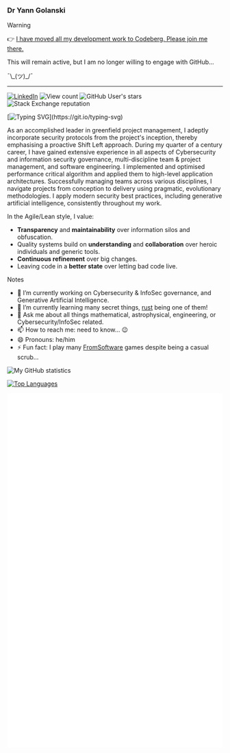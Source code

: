 ### Dr Yann Golanski

> [!WARNING]
>
> 👉  [I have moved all my development work to Codeberg. Please join me there.](https://codeberg.org/kierun)
>
> This will remain active, but I am no longer willing to engage with GitHub…
>
> ¯\\\_(ツ)\_/¯
>

---- 

[![LinkedIn](https://img.shields.io/badge/LinkedIn-%230077B5.svg?&style=flat-square&logo=linkedin&logoColor=white)](https://uk.linkedin.com/in/dr-yann-golanski-99199135?trk=profile-badge)
![View count](https://komarev.com/ghpvc/?username=kierun)
![GitHub User's stars](https://img.shields.io/github/stars/kierun?style=flat-square)
![Stack Exchange reputation](https://img.shields.io/stackexchange/stackoverflow/r/232794)

[![Typing SVG](https://readme-typing-svg.herokuapp.com?font=PT+Sans+Narrow&pause=1000&color=5E81AC&vCenter=true&random=false&width=600&lines=A+senior+leader+in+Cybersecurity+%26+InfoSec%2C+software+engineering%2C+and+scientific+research.)](https://git.io/typing-svg)

As an accomplished leader in greenfield project management, I adeptly
incorporate security protocols from the project's inception, thereby emphasising
a proactive Shift Left approach. During my quarter of a century career, I have
gained extensive experience in all aspects of Cybersecurity and information
security governance, multi-discipline team & project management, and software
engineering. I implemented and optimised performance critical algorithm and
applied them to high-level application architectures. Successfully managing
teams across various disciplines, I navigate projects from conception to
delivery using pragmatic, evolutionary methodologies. I apply modern security
best practices, including generative artificial intelligence, consistently
throughout my work.

In the Agile/Lean style, I value:

- **Transparency** and **maintainability** over information silos and
  obfuscation.
- Quality systems build on **understanding** and **collaboration** over heroic
  individuals and generic tools.
- **Continuous refinement** over big changes.
- Leaving code in a **better state** over letting bad code live.

Notes

- 🔭 I’m currently working on Cybersecurity & InfoSec governance, and Generative
  Artificial Intelligence.
- 🌱 I’m currently learning many secret things,
  [rust](https://www.rust-lang.org/learn) being one of them!
- 💬 Ask me about all things mathematical, astrophysical, engineering, or
  Cybersecurity/InfoSec related.
- 📫 How to reach me: need to know… 😉
- 😄 Pronouns: he/him
- ⚡ Fun fact: I play many [FromSoftware](https://www.fromsoftware.jp/ww/) games
  despite being a casual scrub…

![My GitHub statistics](https://github-readme-stats.vercel.app/api?username=kierun&show_icons=true&theme=nord&count_private=true)

[![Top Languages](https://github-readme-stats.vercel.app/api/top-langs/?username=kierun&langs_count=7&layout=compact&theme=nord)](https://github.com/kierun/github-readme-stats)

![Metrics](https://github.com/kierun/kierun/blob/main/github-metrics.svg)
